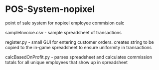 # POS-System-nopixel
point of sale system for nopixel employee commision calc

sampleInvoice.csv - sample spreadsheet of transactions

register.py - small GUI for entering customer orders. creates string to be copied to the in-game spreadsheet to ensure uniformity in transactions

calcBasedOnProfit.py - parses spreadsheet and calculates commission totals for all unique employees that show up in spreadsheet
